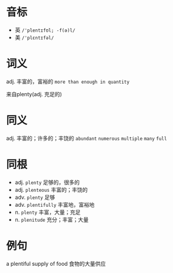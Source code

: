 # 音标

- 英 `/'plentɪfʊl; -f(ə)l/`
- 美 `/'plɛntɪfəl/`

# 词义

adj. 丰富的，富裕的
`more than enough in quantity`



来自plenty(adj. 充足的)

# 同义

adj. 丰富的；许多的；丰饶的
`abundant` `numerous` `multiple` `many` `full`

# 同根

- adj. `plenty` 足够的，很多的
- adj. `plenteous` 丰富的；丰饶的
- adv. `plenty` 足够
- adv. `plentifully` 丰富地，富裕地
- n. `plenty` 丰富，大量；充足
- n. `plenitude` 充分；丰富；大量

# 例句

a plentiful supply of food
食物的大量供应


